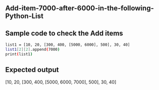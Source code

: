## Add-item-7000-after-6000-in-the-following-Python-List
## Sample code to check the Add items 
```sh
list1 = [10, 20, [300, 400, [5000, 6000], 500], 30, 40]
list1[2][2].append(7000)
print(list1)
```
## Expected output
[10, 20, [300, 400, [5000, 6000, 7000], 500], 30, 40]
